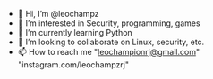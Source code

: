 - 👋 Hi, I’m @leochampz
- 👀 I’m interested in Security, programming, games
- 🌱 I’m currently learning Python
- 💞️ I’m looking to collaborate on Linux, security, etc.
- 📫 How to reach me "leochampionrj@gmail.com" "instagram.com/leochampzrj"

<!---
leochampz/leochampz is a ✨ special ✨ repository because its `README.md` (this file) appears on your GitHub profile.
You can click the Preview link to take a look at your changes.
--->
